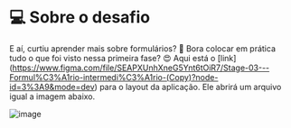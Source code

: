 # 💻 Sobre o desafio

E aí, curtiu aprender mais sobre formulários? 👀
Bora colocar em prática tudo o que foi visto nessa primeira fase? 😍
Aqui está o [link] (https://www.figma.com/file/SEAPXUnhXneG5Ynt6tOiR7/Stage-03---Formul%C3%A1rio-intermedi%C3%A1rio-(Copy)?node-id=3%3A9&mode=dev) para o layout da aplicação. Ele abrirá um arquivo igual a imagem abaixo.
 

![image](https://github.com/eliezer-dev/rocketseat-desafio06-formulario_mentoria/assets/86076089/ddb7506d-f9de-4e53-87b8-6dc2ff91ea7b)

